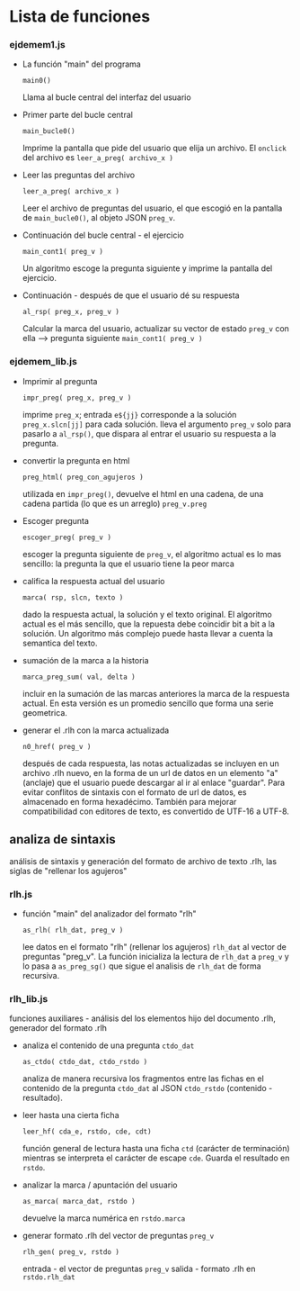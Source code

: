 # Lista de funciones

### ejdemem1.js

- La función "main" del programa  

    `main0()`

    Llama al bucle central del interfaz del usuario

- Primer parte del bucle central  

    `main_bucle0()`

    Imprime la pantalla que pide del usuario que elija
    un archivo. El `onclick` del archivo es
    `leer_a_preg( archivo_x )`

- Leer las preguntas del archivo

    `leer_a_preg( archivo_x )`

    Leer el archivo de preguntas del usuario, el que escogió
    en la pantalla de `main_bucle0()`, al objeto JSON
    `preg_v`.

- Continuación del bucle central - el ejercicio

    `main_cont1( preg_v )`

    Un algoritmo escoge la pregunta siguiente y imprime la
    pantalla del ejercicio.

- Continuación - después de que el usuario dé su respuesta

    `al_rsp( preg_x, preg_v )`

    Calcular la marca del usuario, actualizar su vector
    de estado `preg_v` con ella --> pregunta siguiente
    `main_cont1( preg_v )`

### ejdemem_lib.js

- Imprimir al pregunta

    `impr_preg( preg_x, preg_v )`

    imprime `preg_x`; entrada `e${jj}` corresponde a la
    solución `preg_x.slcn[jj]` para cada solución.
    lleva el argumento `preg_v` solo para pasarlo a
    `al_rsp()`, que dispara al entrar el usuario su
    respuesta a la pregunta.

- convertir la pregunta en html

    `preg_html( preg_con_agujeros )`

    utilizada en `impr_preg()`,
    devuelve el html en una cadena, de una cadena
    partida (lo que es un arreglo) `preg_v.preg`

- Escoger pregunta

    `escoger_preg( preg_v )`

    escoger la pregunta siguiente de `preg_v`,
    el algoritmo actual es lo mas sencillo: la
    pregunta la que el usuario tiene la peor marca

- califica la respuesta actual del usuario

    `marca( rsp, slcn, texto )`

    dado la respuesta actual, la solución y el texto
    original. El algoritmo actual es el más sencillo,
    que la repuesta debe coincidir bit a bit a la
    solución. Un algoritmo más complejo puede hasta
    llevar a cuenta la semantica del texto.

- sumación de la marca a la historia

    `marca_preg_sum( val, delta )`

    incluir en la sumación de las marcas anteriores
    la marca de la respuesta actual. En esta versión
    es un promedio sencillo que forma una serie
    geometrica.

- generar el .rlh con la marca actualizada

    `n0_href( preg_v )`

    después de cada respuesta, las notas actualizadas
    se incluyen en un archivo .rlh nuevo, en la forma
    de un url de datos en un elemento "a" (anclaje)
    que el usuario puede descargar al ir al enlace
    "guardar". Para evitar conflitos de sintaxis con
    el formato de url de datos, es almacenado en forma
    hexadécimo. También para mejorar compatibilidad con
    editores de texto, es convertido de UTF-16 a UTF-8.

## analiza de sintaxis

análisis de sintaxis y generación del formato de archivo de texto
.rlh, las siglas de "rellenar los agujeros"

### rlh.js

- función "main" del analizador del formato "rlh"

    `as_rlh( rlh_dat, preg_v )`

    lee datos en el formato "rlh" (rellenar los agujeros) `rlh_dat`
    al vector de preguntas "preg_v". La función inicializa la
	lectura de `rlh_dat` a `preg_v` y lo pasa a
	`as_preg_sg()` que sigue el analisis de `rlh_dat`
	de forma recursiva.

### rlh_lib.js

funciones auxiliares - análisis del los elementos hijo
del documento .rlh, generador del formato .rlh

- analiza el contenido de una pregunta `ctdo_dat`

    `as_ctdo( ctdo_dat, ctdo_rstdo )`

    analiza de manera recursiva los fragmentos entre
    las fichas en el contenido de la pregunta `ctdo_dat`
    al JSON `ctdo_rstdo` (contenido - resultado).

- leer hasta una cierta ficha

    `leer_hf( cda_e, rstdo, cde, cdt)`

    función general de lectura hasta una ficha `ctd`
    (carácter de terminación) mientras se interpreta
    el carácter de escape `cde`. Guarda el resultado 
    en `rstdo`.

- analizar la marca / apuntación del usuario

    `as_marca( marca_dat, rstdo )`

    devuelve la marca numérica en `rstdo.marca`

- generar formato .rlh del vector de preguntas `preg_v`

    `rlh_gen( preg_v, rstdo )`

    entrada - el vector de preguntas `preg_v`
    salida - formato .rlh en `rstdo.rlh_dat`
